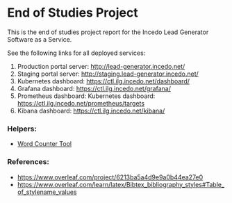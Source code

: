 # End of Studies Project

This is the end of studies project report for the Incedo Lead Generator Software as a Service.

See the following links for all deployed services:

1. Production portal server: http://lead-generator.incedo.net/
2. Staging portal server: http://staging.lead-generator.incedo.net/
3. Kubernetes dashboard: https://ctl.ilg.incedo.net/dashboard/
4. Grafana dashboard: https://ctl.ilg.incedo.net/grafana/
5. Prometheus dashboard: Kubernetes dashboard: https://ctl.ilg.incedo.net/prometheus/targets
6. Kibana dashboard: https://ctl.ilg.incedo.net/kibana/

### Helpers:

- [Word Counter Tool](https://string-functions.com/wordcount.aspx)

### **References:**

- https://www.overleaf.com/project/6213ba5a4d9e9a0b44ea27e0
- https://www.overleaf.com/learn/latex/Bibtex_bibliography_styles#Table_of_stylename_values

